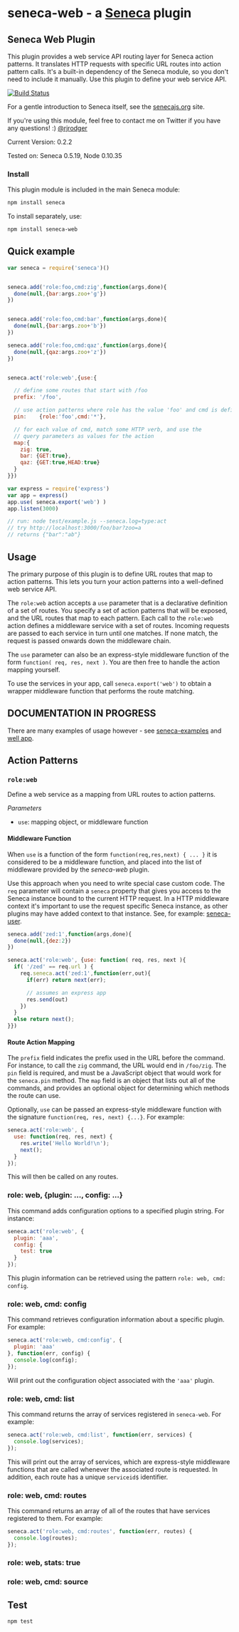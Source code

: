 seneca-web - a [Seneca](http://senecajs.org) plugin
=========================================================

## Seneca Web Plugin

This plugin provides a web service API routing layer for Seneca action
patterns. It translates HTTP requests with specific URL routes into
action pattern calls. It's a built-in dependency of the Seneca module,
so you don't need to include it manually. Use this plugin to define
your web service API.

[![Build Status](https://travis-ci.org/rjrodger/seneca-web.png?branch=master)](https://travis-ci.org/rjrodger/seneca-web)

For a gentle introduction to Seneca itself, see the
[senecajs.org](http://senecajs.org) site.

If you're using this module, feel free to contact me on Twitter if you
have any questions! :) [@rjrodger](http://twitter.com/rjrodger)

Current Version: 0.2.2

Tested on: Seneca 0.5.19, Node 0.10.35


### Install

This plugin module is included in the main Seneca module:

```sh
npm install seneca
```

To install separately, use:

```sh
npm install seneca-web
```



## Quick example

```JavaScript
var seneca = require('seneca')()


seneca.add('role:foo,cmd:zig',function(args,done){
  done(null,{bar:args.zoo+'g'})
})


seneca.add('role:foo,cmd:bar',function(args,done){
  done(null,{bar:args.zoo+'b'})
})

seneca.add('role:foo,cmd:qaz',function(args,done){
  done(null,{qaz:args.zoo+'z'})
})


seneca.act('role:web',{use:{

  // define some routes that start with /foo
  prefix: '/foo',

  // use action patterns where role has the value 'foo' and cmd is defined
  pin:    {role:'foo',cmd:'*'},

  // for each value of cmd, match some HTTP verb, and use the
  // query parameters as values for the action
  map:{
    zig: true,
    bar: {GET:true},
    qaz: {GET:true,HEAD:true}
  }
}})

var express = require('express')
var app = express()
app.use( seneca.export('web') )
app.listen(3000)

// run: node test/example.js --seneca.log=type:act
// try http://localhost:3000/foo/bar?zoo=a
// returns {"bar":"ab"}
```

## Usage

The primary purpose of this plugin is to define URL routes that map to
action patterns. This lets you turn your action patterns into a
well-defined web service API.

The `role:web` action accepts a `use` parameter that is a declarative
definition of a set of routes. You specify a set of action patterns
that will be exposed, and the URL routes that map to each
pattern. Each call to the `role:web` action defines a middleware
service with a set of routes. Incoming requests are passed to each
service in turn until one matches. If none match, the request is
passed onwards down the middleware chain.

The `use` parameter can also be an express-style middleware function
of the form `function( req, res, next )`. You are then free to handle
the action mapping yourself.

To use the services in your app, call `seneca.export('web')` to obtain
a wrapper middleware function that performs the route matching.



## DOCUMENTATION IN PROGRESS

There are many examples of usage however - see
[seneca-examples](http://github.com/rjrodger/seneca-examples) and
[well app](http://github.com/nearform/well).



## Action Patterns

### `role:web`

Define a web service as a mapping from URL routes to action patterns.

_Parameters_

   * `use`: mapping object, or middleware function

#### Middleware Function

When `use` is a function of the form `function(req,res,next) { ... }`
it is considered to be a middleware function, and placed into the list
of middleware provided by the _seneca-web_ plugin.

Use this approach when you need to write special case custom code. The
`req` parameter will contain a `seneca` property that gives you access
to the Seneca instance bound to the current HTTP request. In a HTTP
middleware context it's important to use the request specific Seneca
instance, as other plugins may have added context to that
instance. See, for example: [seneca-user](github.com/rjrodger/seneca-user).

```JavaScript
seneca.add('zed:1',function(args,done){
  done(null,{dez:2})
})

seneca.act('role:web', {use: function( req, res, next ){
  if( '/zed' == req.url ) {
    req.seneca.act('zed:1',function(err,out){
      if(err) return next(err);

      // assumes an express app
      res.send(out)
    })
  }
  else return next();
}})
```

#### Route Action Mapping

The `prefix` field indicates the prefix used in the URL before the command. For instance, to call the `zig` command, the URL would end in `/foo/zig`. The `pin` field is required, and must be a JavaScript object that would work for the `seneca.pin` method. The `map` field is an object that lists out all of the commands, and provides an optional object for determining which methods the route can use. 

Optionally, `use` can be passed an express-style middleware function with the signature `function(req, res, next) {...}`. For example:

```JavaScript
seneca.act('role:web', {
  use: function(req, res, next) {
    res.write('Hello World!\n');
    next();
  }
});
```

This will then be called on any routes.

### role: web, {plugin: ..., config: ...}

This command adds configuration options to a specified plugin string. For instance:

```JavaScript
seneca.act('role:web', {
  plugin: 'aaa',
  config: {
    test: true
  }
});
```

This plugin information can be retrieved using the pattern `role: web, cmd: config`.

### role: web, cmd: config

This command retrieves configuration information about a specific plugin. For example:

```JavaScript
seneca.act('role:web, cmd:config', {
  plugin: 'aaa'
}, function(err, config) {
  console.log(config);
});
```

Will print out the configuration object associated with the `'aaa'` plugin.

### role: web, cmd: list

This command returns the array of services registered in `seneca-web`. For example:

```JavaScript
seneca.act('role:web, cmd:list', function(err, services) {
  console.log(services);
});
```

This will print out the array of services, which are express-style middleware functions that are called whenever the associated route is requested. In addition, each route has a unique `serviceid$` identifier.

### role: web, cmd: routes

This command returns an array of all of the routes that have services registered to them. For example: 

```JavaScript
seneca.act('role:web, cmd:routes', function(err, routes) {
  console.log(routes);
});
```

### role: web, stats: true


### role: web, cmd: source



## Test

```sh
npm test
```



